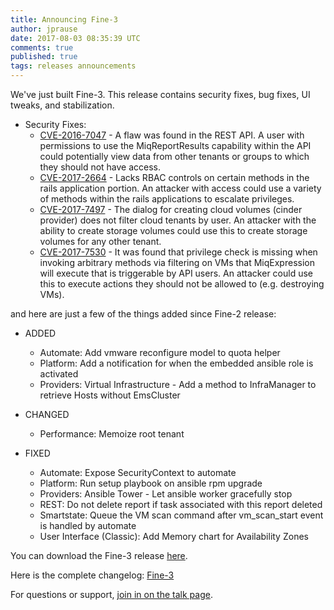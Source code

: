 ```yaml
---
title: Announcing Fine-3
author: jprause
date: 2017-08-03 08:35:39 UTC
comments: true
published: true
tags: releases announcements
---
```


We've just built Fine-3. This release contains security fixes, bug fixes, UI tweaks, and stabilization.

- Security Fixes:
  * [CVE-2016-7047](https://access.redhat.com/security/cve/CVE-2016-7047) - A flaw was found in the REST API. A user with permissions to use the MiqReportResults capability within the API could potentially view data from other tenants or groups to which they should not have access.
  * [CVE-2017-2664](https://access.redhat.com/security/cve/CVE-2017-2664) - Lacks RBAC controls on certain methods in the rails application portion. An attacker with access could use a variety of methods within the rails applications to escalate privileges.
  * [CVE-2017-7497](https://access.redhat.com/security/cve/CVE-2017-7497) - The dialog for creating cloud volumes (cinder provider) does not filter cloud tenants by user. An attacker with the ability to create storage volumes could use this to create storage volumes for any other tenant.
  * [CVE-2017-7530](https://access.redhat.com/security/cve/CVE-2017-7530) - It was found that privilege check is missing when invoking arbitrary methods via filtering on VMs that MiqExpression will execute that is triggerable by API users. An attacker could use this to execute actions they should not be allowed to (e.g. destroying VMs).

and here are just a few of the things added since Fine-2 release:
- ADDED
  * Automate: Add vmware reconfigure model to quota helper
  * Platform: Add a notification for when the embedded ansible role is activated
  * Providers: Virtual Infrastructure - Add a method to InfraManager to retrieve Hosts without EmsCluster

- CHANGED
  * Performance: Memoize root tenant

- FIXED 
  * Automate: Expose SecurityContext to automate
  * Platform: Run setup playbook on ansible rpm upgrade
  * Providers: Ansible Tower - Let ansible worker gracefully stop
  * REST: Do not delete report if task associated with this report deleted
  * Smartstate: Queue the VM scan command after vm_scan_start event is handled by automate
  * User Interface (Classic): Add Memory chart for Availability Zones

You can download the Fine-3 release [here](http://manageiq.org/download/).

Here is the complete changelog:
[Fine-3](https://github.com/ManageIQ/manageiq/blob/fine/CHANGELOG.md)

For questions or support,
[join in on the talk page](http://talk.manageiq.org/).
